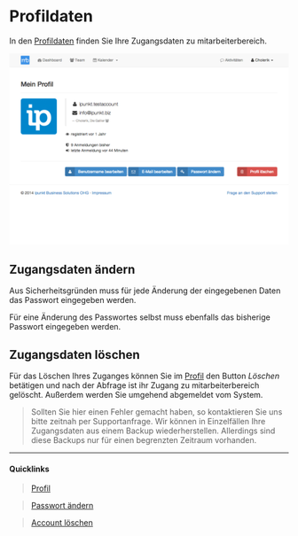 # Profildaten

In den [Profildaten][1] finden Sie Ihre Zugangsdaten zu mitarbeiterbereich.

![Profildaten][img-profile]

## Zugangsdaten ändern

Aus Sicherheitsgründen muss für jede Änderung der eingegebenen Daten das Passwort eingegeben werden.

Für eine Änderung des Passwortes selbst muss ebenfalls das bisherige Passwort eingegeben werden.


## Zugangsdaten löschen

Für das Löschen Ihres Zuganges können Sie im [Profil][1] den Button *Löschen* betätigen und nach der
 Abfrage ist ihr Zugang zu mitarbeiterbereich gelöscht. Außerdem werden Sie umgehend abgemeldet vom
 System.

> <i class="fa fa-exclamation-triangle fa-fw text-danger"></i> Sollten Sie hier einen Fehler gemacht
 haben, so kontaktieren Sie uns bitte zeitnah per Supportanfrage. Wir können in Einzelfällen Ihre
 Zugangsdaten aus einem Backup wiederherstellen. Allerdings sind diese Backups nur für einen begrenzten
 Zeitraum vorhanden.


----
#### Quicklinks
> <i class="fa fa-user fa-fw"></i> [Profil][1]

> <i class="fa fa-question fa-fw"></i> [Passwort ändern][2]

> <i class="fa fa-question fa-fw"></i> [Account löschen][2]

[1]: https://www.mitarbeiterbereich.de/user
[2]: https://ipunkt.gitbooks.io/mitarbeiterbereich-faq/content/de/passwort-aendern.html
[3]: https://ipunkt.gitbooks.io/mitarbeiterbereich-faq/content/de/account-loeschen.html
[img-profile]: ./images/mb_profile_1024x702.png "Profildaten"
